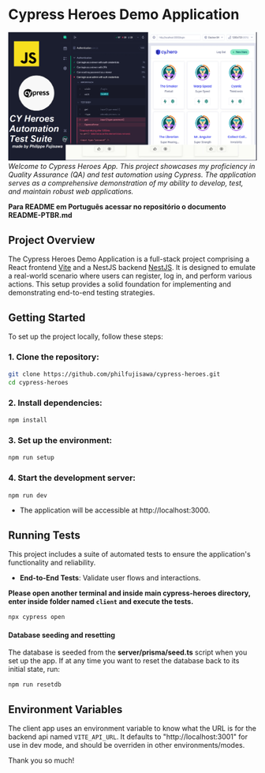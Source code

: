 # Cypress Heroes Demo Application

![projeto1](assets/cypress-heroes.png)
_Welcome to Cypress Heroes App. This project showcases my proficiency in Quality Assurance (QA) and test automation using Cypress. The application serves as a comprehensive demonstration of my ability to develop, test, and maintain robust web applications._

**Para README em Português acessar no repositório o documento README-PTBR.md**

## Project Overview

The Cypress Heroes Demo Application is a full-stack project comprising a React frontend [Vite](https://vitejs.dev/) and a NestJS backend [NestJS](https://nestjs.com/). It is designed to emulate a real-world scenario where users can register, log in, and perform various actions. This setup provides a solid foundation for implementing and demonstrating end-to-end testing strategies.

## Getting Started

To set up the project locally, follow these steps:

### 1. Clone the repository:

```bash
git clone https://github.com/philfujisawa/cypress-heroes.git
cd cypress-heroes
```

### 2. Install dependencies:

```bash
npm install
```

### 3. Set up the environment:

```bash
npm run setup
```

### 4. Start the development server:

```bash
npm run dev
```

+ The application will be accessible at http://localhost:3000.

## Running Tests
This project includes a suite of automated tests to ensure the application's functionality and reliability.

+ **End-to-End Tests**: Validate user flows and interactions.

**Please open another terminal and inside main cypress-heroes directory, enter inside folder named `client` and execute the tests.**

```bash
npx cypress open
```

#### Database seeding and resetting

The database is seeded from the **server/prisma/seed.ts** script when you set up the app. If at any time you want to reset the database back to its initial state, run:

```bash
npm run resetdb
```

## Environment Variables

The client app uses an environment variable to know what the URL is for the
backend api named `VITE_API_URL`. It defaults to "http://localhost:3001" for use
in dev mode, and should be overriden in other environments/modes.

Thank you so much!